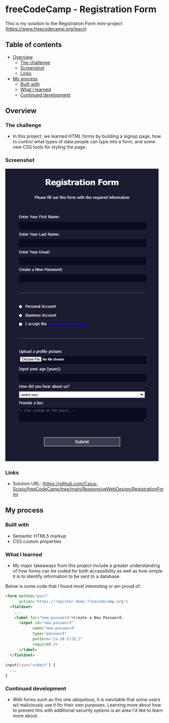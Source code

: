 # freeCodeCamp - Registration Form
This is my solution to the Registration Form mini-project (https://www.freecodecamp.org/learn)

## Table of contents

- [Overview](#overview)
  - [The challenge](#the-challenge)
  - [Screenshot](#screenshot)
  - [Links](#links)
- [My process](#my-process)
  - [Built with](#built-with)
  - [What I learned](#what-i-learned)
  - [Continued development](#continued-development)

## Overview

### The challenge

- In this project, we learned HTML forms by building a signup page, how to control what types of data people can type into a form, and some new CSS tools for styling the page.

### Screenshot

![](./RegistrationForm.png)

### Links

- Solution URL: (https://github.com/Caius-Scipio/freeCodeCamp/tree/main/ResponsiveWebDesign/RegistrationForm)

## My process

### Built with

- Semantic HTML5 markup
- CSS custom properties

### What I learned

- My major takeaways from this project include a greater understanding of how forms can be coded for both accessibility as well as how simple it is to identify information to be sent to a database.

Below is some code that I found most interesting or am proud of:

```html
<form method="post"
      action='https://register-demo.freecodecamp.org'>
  <fieldset>
    ...
    <label for="new-password">Create a New Password:
      <input id="new-password"
            name="new-password"
            type="password"
            pattern="[a-z0-5]{8,}"
            required />
      </label>
  </fieldset>
```

```CSS
input[type="submit"] {
  ...
}
```

### Continued development

- With forms such as this one ubiquitous, it is inevitable that some users wil maliciously use it for their own purposes. Learning more about how to prevent this with additional security options is an area I'd like to learn more about.